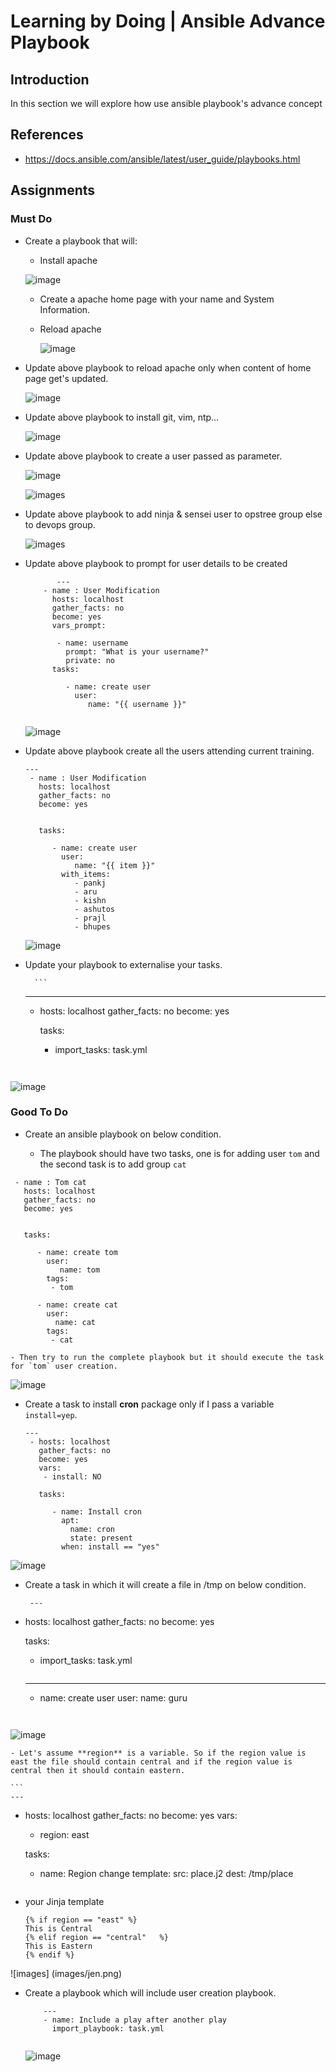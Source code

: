 # Learning by Doing | Ansible Advance Playbook

## Introduction
In this section we will explore how use ansible playbook's advance concept

## References
- https://docs.ansible.com/ansible/latest/user_guide/playbooks.html

## Assignments
### Must Do
- Create a playbook that will:
  - Install apache

  ![image](images/crun.png)
  
  - Create a apache home page with your name and System Information.
  - Reload apache

    ![image](images/web.png)

- Update above playbook to reload apache only when content of home page get's updated.

    ![image](images/notify.png)

- Update above playbook to install git, vim, ntp...  

    ![image](images/git.png)

- Update above playbook to create a user passed as parameter.

    ![image](images/crun.png)

    ![images](images/userdef.png)

- Update above playbook to add ninja & sensei user to opstree group else to devops group.

    ![images](images/users.png)

- Update above playbook to prompt for user details to be created

    ```
           ---
        - name : User Modification
          hosts: localhost
          gather_facts: no
          become: yes
          vars_prompt:

           - name: username
             prompt: "What is your username?"
             private: no      
          tasks:

             - name: create user
               user:
                  name: "{{ username }}"
           
    ```

    ![image](images/promt.png)


- Update above playbook create all the users attending current training.
     ```
     ---
      - name : User Modification
        hosts: localhost
        gather_facts: no
        become: yes
     
           
        tasks:
           
           - name: create user
             user:
                name: "{{ item }}"
             with_items:
                - pankj
                - aru
                - kishn
                - ashutos 
                - prajl
                - bhupes
     ```
    ![image](images/muser.png)

- Update your playbook to externalise your tasks.

        ``` 
    ---
     - hosts: localhost
       gather_facts: no
       become: yes
        
       tasks:
         - import_tasks: task.yml
        ```
    
![image](images/imtask.png)

### Good To Do
- Create an ansible playbook on below condition.

    - The playbook should have two tasks, one is for adding user `tom` and the second task is to add group `cat`
``` ---
 - name : Tom cat
   hosts: localhost
   gather_facts: no
   become: yes

      
   tasks:
      
      - name: create tom
        user:
           name: tom
        tags:
         - tom

      - name: create cat
        user:
          name: cat
        tags:
         - cat 

 ```



    - Then try to run the complete playbook but it should execute the task for `tom` user creation.

![image](images/tom.png)


- Create a task to install **cron** package only if I pass a variable `install=yep`.

    ```
    ---
     - hosts: localhost
       gather_facts: no
       become: yes
       vars:
        - install: NO 

       tasks:

          - name: Install cron
            apt:
              name: cron
              state: present
            when: install == "yes"
    ```


![image](images/install.png)

- Create a task in which it will create a file in /tmp on below condition.
    ```
     ---
 - hosts: localhost
   gather_facts: no
   become: yes
    
   tasks:
     - import_tasks: task.yml
    ``` 
    ``` 
    ---
    - name: create user
      user: 
        name: guru
    
    ```


 ![image](images/imtask.png)


    - Let's assume **region** is a variable. So if the region value is east the file should contain central and if the region value is central then it should contain eastern.
    
    ``` 
    ---
 - hosts: localhost
   gather_facts: no
   become: yes
   vars:
    - region: east 
      
   tasks:
      
      - name: Region change
        template:
          src: place.j2
          dest: /tmp/place
    ```

 * your Jinja template
     ```
     {% if region == "east" %} 
    This is Central
    {% elif region == "central"   %}
    This is Eastern
    {% endif %}
     ````
     
 ![images] (images/jen.png)


- Create a playbook which will include user creation playbook.

    ```
        ---
        - name: Include a play after another play
          import_playbook: task.yml


    ```
    ![image](images/importplay.png)